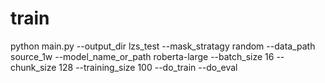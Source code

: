 # train
python main.py --output_dir lzs_test --mask_stratagy random --data_path source_1w --model_name_or_path roberta-large --batch_size 16 --chunk_size 128 --training_size 100 --do_train --do_eval
